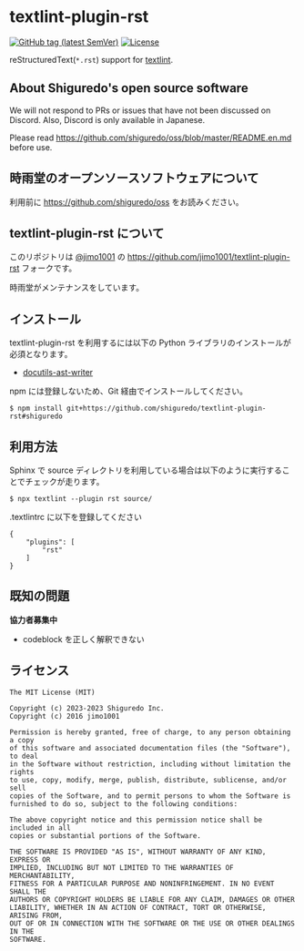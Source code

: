 # textlint-plugin-rst

[![GitHub tag (latest SemVer)](https://img.shields.io/github/tag/shiguredo/textlint-plugin-rst.svg)](https://github.com/shiguredo/textlint-plugin-rst)
[![License](https://img.shields.io/badge/License-MIT-yellow.svg)](https://opensource.org/licenses/MIT)

reStructuredText(`*.rst`) support for [textlint](https://github.com/textlint/textlint "textlint").

## About Shiguredo's open source software

We will not respond to PRs or issues that have not been discussed on Discord. Also, Discord is only available in Japanese.

Please read https://github.com/shiguredo/oss/blob/master/README.en.md before use.

## 時雨堂のオープンソースソフトウェアについて

利用前に https://github.com/shiguredo/oss をお読みください。

## textlint-plugin-rst について

このリポジトリは [@jimo1001](https://github.com/johejo/) の https://github.com/jimo1001/textlint-plugin-rst フォークです。

時雨堂がメンテナンスをしています。

## インストール

textlint-plugin-rst を利用するには以下の Python ライブラリのインストールが必須となります。

 - [docutils-ast-writer](https://github.com/shiguredo/docutils-ast-writer "docutils-ast-writer")

npm には登録しないため、Git 経由でインストールしてください。

```console
$ npm install git+https://github.com/shiguredo/textlint-plugin-rst#shiguredo
```

## 利用方法

Sphinx で source ディレクトリを利用している場合は以下のように実行することでチェックが走ります。

```console
$ npx textlint --plugin rst source/
```

.textlintrc に以下を登録してください

```
{
    "plugins": [
        "rst"
    ]
}
```

## 既知の問題

**協力者募集中**

- codeblock を正しく解釈できない

## ライセンス

```
The MIT License (MIT)

Copyright (c) 2023-2023 Shiguredo Inc.
Copyright (c) 2016 jimo1001

Permission is hereby granted, free of charge, to any person obtaining a copy
of this software and associated documentation files (the "Software"), to deal
in the Software without restriction, including without limitation the rights
to use, copy, modify, merge, publish, distribute, sublicense, and/or sell
copies of the Software, and to permit persons to whom the Software is
furnished to do so, subject to the following conditions:

The above copyright notice and this permission notice shall be included in all
copies or substantial portions of the Software.

THE SOFTWARE IS PROVIDED "AS IS", WITHOUT WARRANTY OF ANY KIND, EXPRESS OR
IMPLIED, INCLUDING BUT NOT LIMITED TO THE WARRANTIES OF MERCHANTABILITY,
FITNESS FOR A PARTICULAR PURPOSE AND NONINFRINGEMENT. IN NO EVENT SHALL THE
AUTHORS OR COPYRIGHT HOLDERS BE LIABLE FOR ANY CLAIM, DAMAGES OR OTHER
LIABILITY, WHETHER IN AN ACTION OF CONTRACT, TORT OR OTHERWISE, ARISING FROM,
OUT OF OR IN CONNECTION WITH THE SOFTWARE OR THE USE OR OTHER DEALINGS IN THE
SOFTWARE.
```

